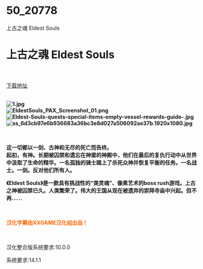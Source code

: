 # 50_20778
上古之魂 Eldest Souls
# 上古之魂 Eldest Souls
 <br/></br>
[下载地址](https://www.switch520.cc/article/20778 "下载地址")
<br/></br>

<p><strong><img title="1.jpg" src="https://www.switch520.cc/muke_img/2021_07_30_72f7200f9a057.jpg" alt="1.jpg"></strong><br>
<strong><img title="EldestSouls_PAX_Screenshot_01.png" src="https://www.switch520.cc/muke_img/2021_07_30_798f2112e15ce.png" alt="EldestSouls_PAX_Screenshot_01.png"></strong><br>
<strong><img title="Eldest-Souls-quests-special-items-empty-vessel-rewards-guide-.jpg" src="https://www.switch520.cc/muke_img/2021_07_30_f3ed9ba79a3d0.jpg" alt="Eldest-Souls-quests-special-items-empty-vessel-rewards-guide-.jpg"></strong><br>
<strong><img title="ss_6d3cb97e6b936683a36bc3e8d027a506092ae37b.1920x1080.jpg" src="https://www.switch520.cc/muke_img/2021_07_30_0007fe1a36df6.jpg" alt="ss_6d3cb97e6b936683a36bc3e8d027a506092ae37b.1920x1080.jpg">&nbsp;</strong></p>
<p>&nbsp;</p>
<p><strong>这一切都以一剑、古神和无尽的死亡而告终。</strong><br>
<strong>起初，有神。长期被囚禁和遗忘在神堡的神殿中，他们在最后的复仇行动中从世界中汲取了生命的精华。一名孤独的骑士踏上了杀死众神并恢复平衡的任务。一名战士。一剑。反对他们所有人。</strong></p>
<p><strong>《Eldest Souls》是一款具有挑战性的“类灵魂”、像素艺术的boss rush游戏。上古之神被囚禁已久。人类繁荣了。伟大的王国从现在被遗弃的崇拜寺庙中兴起。但不再……</strong></p>
<p>&nbsp;</p>
<p><span style="color: #ff6600;"><strong>汉化字幕由XXGAME汉化组出品！</strong></span></p>
<p>&nbsp;</p>
<p>汉化整合版系统要求:10.0.0</p>
<p>系统要求:14.1.1</p>



<div id="gtx-trans" style="position: absolute; left: 197px; top: 1664px;">
<div class="gtx-trans-icon"></div>
</div>
<p></p> 

